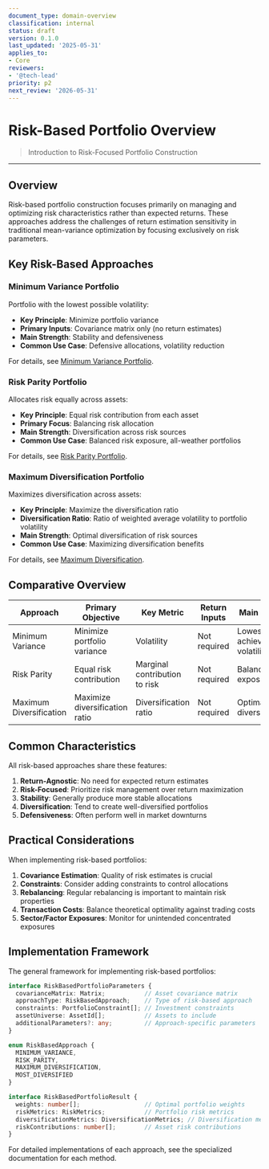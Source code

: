 ```yaml
---
document_type: domain-overview
classification: internal
status: draft
version: 0.1.0
last_updated: '2025-05-31'
applies_to:
- Core
reviewers:
- '@tech-lead'
priority: p2
next_review: '2026-05-31'
---
```


# Risk-Based Portfolio Overview

> Introduction to Risk-Focused Portfolio Construction

---

## Overview

Risk-based portfolio construction focuses primarily on managing and optimizing risk characteristics rather than expected returns. These approaches address the challenges of return estimation sensitivity in traditional mean-variance optimization by focusing exclusively on risk parameters.

## Key Risk-Based Approaches

### Minimum Variance Portfolio

Portfolio with the lowest possible volatility:

* **Key Principle**: Minimize portfolio variance
* **Primary Inputs**: Covariance matrix only (no return estimates)
* **Main Strength**: Stability and defensiveness
* **Common Use Case**: Defensive allocations, volatility reduction

For details, see [Minimum Variance Portfolio](./minimum-variance-portfolio.md).

### Risk Parity Portfolio

Allocates risk equally across assets:

* **Key Principle**: Equal risk contribution from each asset
* **Primary Focus**: Balancing risk allocation
* **Main Strength**: Diversification across risk sources
* **Common Use Case**: Balanced risk exposure, all-weather portfolios

For details, see [Risk Parity Portfolio](./risk-parity-portfolio.md).

### Maximum Diversification Portfolio

Maximizes diversification across assets:

* **Key Principle**: Maximize the diversification ratio
* **Diversification Ratio**: Ratio of weighted average volatility to portfolio volatility
* **Main Strength**: Optimal diversification of risk sources
* **Common Use Case**: Maximizing diversification benefits

For details, see [Maximum Diversification](./maximum-diversification.md).

## Comparative Overview

| Approach | Primary Objective | Key Metric | Return Inputs | Main Benefit |
|----------|-------------------|------------|---------------|--------------|
| Minimum Variance | Minimize portfolio variance | Volatility | Not required | Lowest achievable volatility |
| Risk Parity | Equal risk contribution | Marginal contribution to risk | Not required | Balanced risk exposure |
| Maximum Diversification | Maximize diversification ratio | Diversification ratio | Not required | Optimal diversification |

## Common Characteristics

All risk-based approaches share these features:

1. **Return-Agnostic**: No need for expected return estimates
2. **Risk-Focused**: Prioritize risk management over return maximization
3. **Stability**: Generally produce more stable allocations
4. **Diversification**: Tend to create well-diversified portfolios
5. **Defensiveness**: Often perform well in market downturns

## Practical Considerations

When implementing risk-based portfolios:

1. **Covariance Estimation**: Quality of risk estimates is crucial
2. **Constraints**: Consider adding constraints to control allocations
3. **Rebalancing**: Regular rebalancing is important to maintain risk properties
4. **Transaction Costs**: Balance theoretical optimality against trading costs
5. **Sector/Factor Exposures**: Monitor for unintended concentrated exposures

## Implementation Framework

The general framework for implementing risk-based portfolios:

```typescript
interface RiskBasedPortfolioParameters {
  covarianceMatrix: Matrix;           // Asset covariance matrix
  approachType: RiskBasedApproach;    // Type of risk-based approach
  constraints: PortfolioConstraint[]; // Investment constraints
  assetUniverse: AssetId[];           // Assets to include
  additionalParameters?: any;         // Approach-specific parameters
}

enum RiskBasedApproach {
  MINIMUM_VARIANCE,
  RISK_PARITY,
  MAXIMUM_DIVERSIFICATION,
  MOST_DIVERSIFIED
}

interface RiskBasedPortfolioResult {
  weights: number[];                  // Optimal portfolio weights
  riskMetrics: RiskMetrics;           // Portfolio risk metrics
  diversificationMetrics: DiversificationMetrics; // Diversification measures
  riskContributions: number[];        // Asset risk contributions
}
```

For detailed implementations of each approach, see the specialized documentation for each method.